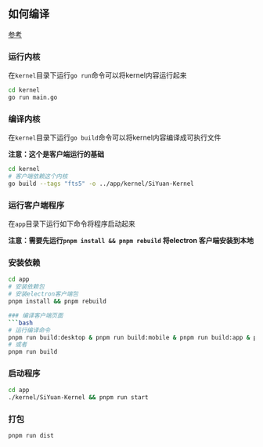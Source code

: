 ## 如何编译

[参考](./.github/CONTRIBUTING_zh_CN.md)
### 运行内核
在`kernel`目录下运行`go run`命令可以将kernel内容运行起来
``` bash
cd kernel
go run main.go
```

### 编译内核
在`kernel`目录下运行`go build`命令可以将kernel内容编译成可执行文件

**注意：这个是客户端运行的基础**
``` bash
cd kernel
# 客户端依赖这个内核
go build --tags "fts5" -o ../app/kernel/SiYuan-Kernel
```

### 运行客户端程序
在`app`目录下运行如下命令将程序启动起来

**注意：需要先运行`pnpm install && pnpm rebuild` 将electron 客户端安装到本地**

### 安装依赖
``` bash
cd app
# 安装依赖包
# 安装electron客户端包
pnpm install && pnpm rebuild

### 编译客户端页面
```bash
# 运行编译命令
pnpm run build:desktop & pnpm run build:mobile & pnpm run build:app & pnpm run build:export
# 或者
pnpm run build
```

### 启动程序
```bash
cd app
./kernel/SiYuan-Kernel && pnpm run start
```


### 打包
```bash
pnpm run dist
```